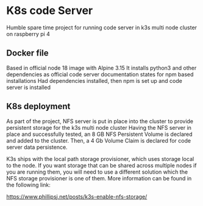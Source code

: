 # K8s code Server

Humble spare time project for running code server in k3s multi node cluster on raspberry pi 4

## Docker file

Based in official node 18 image with Alpine 3.15
It installs python3 and other dependencies as official code server documentation states for npm based installations
Had dependencies installed, then npm is set up and code server is installed

## K8s deployment

As part of the project, NFS server is put in place into the cluster to provide persistent storage for the k3s multi node cluster
Having the NFS server in place and successfully tested, an 8 GB NFS Persistent Volume is declared and added to the cluster.
Then, a 4 Gb Volume Claim is declared for code server data persistence.

K3s ships with the local path storage provisioner, which uses storage local to the node.
If you want storage that can be shared across multiple nodes if you are running them, you will need to use a
different solution which the NFS storage provisioner is one of them. More information can be found in the following link:

https://www.phillipsj.net/posts/k3s-enable-nfs-storage/

 



